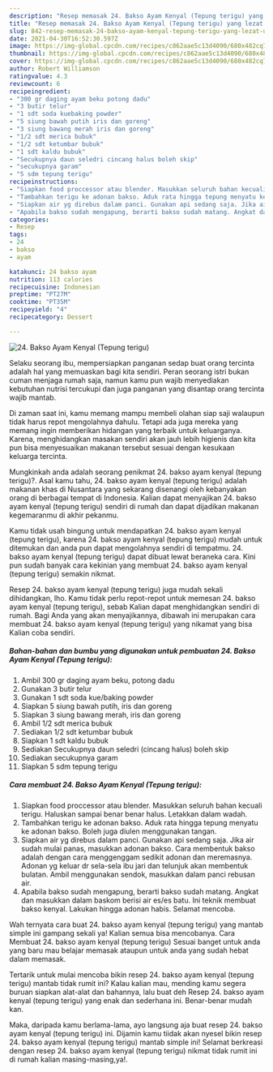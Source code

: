 ```yaml
---
description: "Resep memasak 24. Bakso Ayam Kenyal (Tepung terigu) yang lezat Untuk Jualan"
title: "Resep memasak 24. Bakso Ayam Kenyal (Tepung terigu) yang lezat Untuk Jualan"
slug: 842-resep-memasak-24-bakso-ayam-kenyal-tepung-terigu-yang-lezat-untuk-jualan
date: 2021-04-30T16:52:30.597Z
image: https://img-global.cpcdn.com/recipes/c862aae5c13d4090/680x482cq70/24-bakso-ayam-kenyal-tepung-terigu-foto-resep-utama.jpg
thumbnail: https://img-global.cpcdn.com/recipes/c862aae5c13d4090/680x482cq70/24-bakso-ayam-kenyal-tepung-terigu-foto-resep-utama.jpg
cover: https://img-global.cpcdn.com/recipes/c862aae5c13d4090/680x482cq70/24-bakso-ayam-kenyal-tepung-terigu-foto-resep-utama.jpg
author: Robert Williamson
ratingvalue: 4.3
reviewcount: 6
recipeingredient:
- "300 gr daging ayam beku potong dadu"
- "3 butir telur"
- "1 sdt soda kuebaking powder"
- "5 siung bawah putih iris dan goreng"
- "3 siung bawang merah iris dan goreng"
- "1/2 sdt merica bubuk"
- "1/2 sdt ketumbar bubuk"
- "1 sdt kaldu bubuk"
- "Secukupnya daun seledri cincang halus boleh skip"
- "secukupnya garam"
- "5 sdm tepung terigu"
recipeinstructions:
- "Siapkan food proccessor atau blender. Masukkan seluruh bahan kecuali terigu. Haluskan sampai benar benar halus. Letakkan dalam wadah."
- "Tambahkan terigu ke adonan bakso. Aduk rata hingga tepung menyatu ke adonan bakso. Boleh juga diulen menggunakan tangan."
- "Siapkan air yg direbus dalam panci. Gunakan api sedang saja. Jika air sudah mulai panas, masukkan adonan bakso. Cara membentuk bakso adalah dengan cara menggenggam sedikit adonan dan meremasnya. Adonan yg keluar dr sela-sela ibu jari dan telunjuk akan membentuk bulatan. Ambil menggunakan sendok, masukkan dalam panci rebusan air."
- "Apabila bakso sudah mengapung, berarti bakso sudah matang. Angkat dan masukkan dalam baskom berisi air es/es batu. Ini teknik membuat bakso kenyal. Lakukan hingga adonan habis. Selamat mencoba."
categories:
- Resep
tags:
- 24
- bakso
- ayam

katakunci: 24 bakso ayam 
nutrition: 113 calories
recipecuisine: Indonesian
preptime: "PT27M"
cooktime: "PT35M"
recipeyield: "4"
recipecategory: Dessert

---
```



![24. Bakso Ayam Kenyal (Tepung terigu)](https://img-global.cpcdn.com/recipes/c862aae5c13d4090/680x482cq70/24-bakso-ayam-kenyal-tepung-terigu-foto-resep-utama.jpg)

Selaku seorang ibu, mempersiapkan panganan sedap buat orang tercinta adalah hal yang memuaskan bagi kita sendiri. Peran seorang istri bukan cuman menjaga rumah saja, namun kamu pun wajib menyediakan kebutuhan nutrisi tercukupi dan juga panganan yang disantap orang tercinta wajib mantab.

Di zaman  saat ini, kamu memang mampu membeli olahan siap saji walaupun tidak harus repot mengolahnya dahulu. Tetapi ada juga mereka yang memang ingin memberikan hidangan yang terbaik untuk keluarganya. Karena, menghidangkan masakan sendiri akan jauh lebih higienis dan kita pun bisa menyesuaikan makanan tersebut sesuai dengan kesukaan keluarga tercinta. 



Mungkinkah anda adalah seorang penikmat 24. bakso ayam kenyal (tepung terigu)?. Asal kamu tahu, 24. bakso ayam kenyal (tepung terigu) adalah makanan khas di Nusantara yang sekarang disenangi oleh kebanyakan orang di berbagai tempat di Indonesia. Kalian dapat menyajikan 24. bakso ayam kenyal (tepung terigu) sendiri di rumah dan dapat dijadikan makanan kegemaranmu di akhir pekanmu.

Kamu tidak usah bingung untuk mendapatkan 24. bakso ayam kenyal (tepung terigu), karena 24. bakso ayam kenyal (tepung terigu) mudah untuk ditemukan dan anda pun dapat mengolahnya sendiri di tempatmu. 24. bakso ayam kenyal (tepung terigu) dapat dibuat lewat beraneka cara. Kini pun sudah banyak cara kekinian yang membuat 24. bakso ayam kenyal (tepung terigu) semakin nikmat.

Resep 24. bakso ayam kenyal (tepung terigu) juga mudah sekali dihidangkan, lho. Kamu tidak perlu repot-repot untuk memesan 24. bakso ayam kenyal (tepung terigu), sebab Kalian dapat menghidangkan sendiri di rumah. Bagi Anda yang akan menyajikannya, dibawah ini merupakan cara membuat 24. bakso ayam kenyal (tepung terigu) yang nikamat yang bisa Kalian coba sendiri.

<!--inarticleads1-->

##### Bahan-bahan dan bumbu yang digunakan untuk pembuatan 24. Bakso Ayam Kenyal (Tepung terigu):

1. Ambil 300 gr daging ayam beku, potong dadu
1. Gunakan 3 butir telur
1. Gunakan 1 sdt soda kue/baking powder
1. Siapkan 5 siung bawah putih, iris dan goreng
1. Siapkan 3 siung bawang merah, iris dan goreng
1. Ambil 1/2 sdt merica bubuk
1. Sediakan 1/2 sdt ketumbar bubuk
1. Siapkan 1 sdt kaldu bubuk
1. Sediakan Secukupnya daun seledri (cincang halus) boleh skip
1. Sediakan secukupnya garam
1. Siapkan 5 sdm tepung terigu




<!--inarticleads2-->

##### Cara membuat 24. Bakso Ayam Kenyal (Tepung terigu):

1. Siapkan food proccessor atau blender. Masukkan seluruh bahan kecuali terigu. Haluskan sampai benar benar halus. Letakkan dalam wadah.
1. Tambahkan terigu ke adonan bakso. Aduk rata hingga tepung menyatu ke adonan bakso. Boleh juga diulen menggunakan tangan.
1. Siapkan air yg direbus dalam panci. Gunakan api sedang saja. Jika air sudah mulai panas, masukkan adonan bakso. Cara membentuk bakso adalah dengan cara menggenggam sedikit adonan dan meremasnya. Adonan yg keluar dr sela-sela ibu jari dan telunjuk akan membentuk bulatan. Ambil menggunakan sendok, masukkan dalam panci rebusan air.
1. Apabila bakso sudah mengapung, berarti bakso sudah matang. Angkat dan masukkan dalam baskom berisi air es/es batu. Ini teknik membuat bakso kenyal. Lakukan hingga adonan habis. Selamat mencoba.




Wah ternyata cara buat 24. bakso ayam kenyal (tepung terigu) yang mantab simple ini gampang sekali ya! Kalian semua bisa mencobanya. Cara Membuat 24. bakso ayam kenyal (tepung terigu) Sesuai banget untuk anda yang baru mau belajar memasak ataupun untuk anda yang sudah hebat dalam memasak.

Tertarik untuk mulai mencoba bikin resep 24. bakso ayam kenyal (tepung terigu) mantab tidak rumit ini? Kalau kalian mau, mending kamu segera buruan siapkan alat-alat dan bahannya, lalu buat deh Resep 24. bakso ayam kenyal (tepung terigu) yang enak dan sederhana ini. Benar-benar mudah kan. 

Maka, daripada kamu berlama-lama, ayo langsung aja buat resep 24. bakso ayam kenyal (tepung terigu) ini. Dijamin kamu tiidak akan nyesel bikin resep 24. bakso ayam kenyal (tepung terigu) mantab simple ini! Selamat berkreasi dengan resep 24. bakso ayam kenyal (tepung terigu) nikmat tidak rumit ini di rumah kalian masing-masing,ya!.

